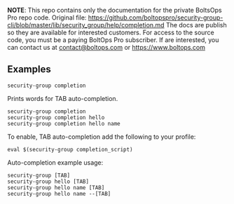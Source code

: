 <!-- note marker start -->
**NOTE**: This repo contains only the documentation for the private BoltsOps Pro repo code.
Original file: https://github.com/boltopspro/security-group-cli/blob/master/lib/security_group/help/completion.md
The docs are publish so they are available for interested customers.
For access to the source code, you must be a paying BoltOps Pro subscriber.
If are interested, you can contact us at contact@boltops.com or https://www.boltops.com

<!-- note marker end -->

## Examples

    security-group completion

Prints words for TAB auto-completion.

    security-group completion
    security-group completion hello
    security-group completion hello name

To enable, TAB auto-completion add the following to your profile:

    eval $(security-group completion_script)

Auto-completion example usage:

    security-group [TAB]
    security-group hello [TAB]
    security-group hello name [TAB]
    security-group hello name --[TAB]
